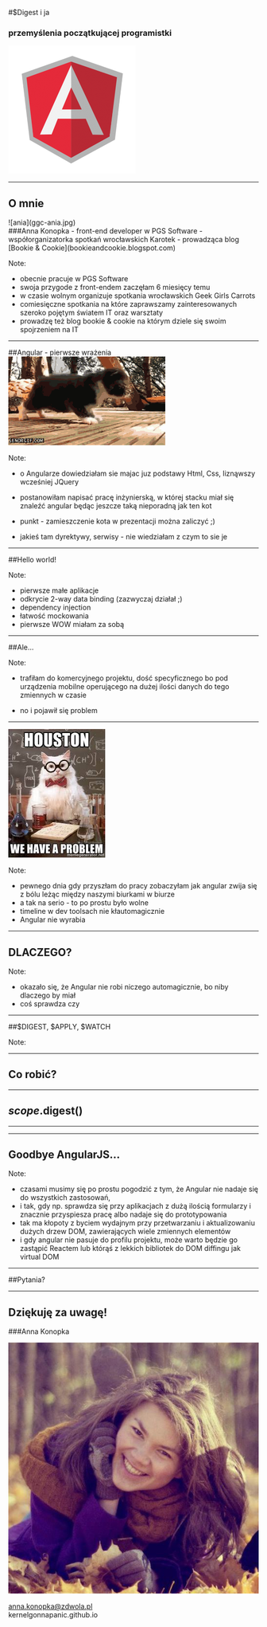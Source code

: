 #$Digest i ja
### przemyślenia początkującej programistki
![angular](angular.png)

---

## O mnie
<div class="photo">
![ania](ggc-ania.jpg)
</div>
<div class="photo-info">
###Anna Konopka
- front-end developer w PGS Software
- współorganizatorka spotkań wrocławskich Karotek
- prowadząca blog [Bookie & Cookie](bookieandcookie.blogspot.com)

Note:
- obecnie pracuje w PGS Software
- swoja przygode z front-endem zaczęłam 6 miesięcy temu
- w czasie wolnym organizuje spotkania wrocławskich Geek Girls Carrots
- comiesięczne spotkania na które zaprawszamy zainteresowanych szeroko pojętym
  światem IT oraz warsztaty
- prowadzę też blog bookie & cookie na którym dziele się swoim spojrzeniem na IT

---


##Angular - pierwsze wrażenia
![kitten](cat.gif)
<!-- .element: style="width:700px;" -->

Note:
- o Angularze dowiedziałam sie majac juz podstawy Html, Css, liznąwszy wcześniej
  JQuery
- postanowiłam napisać pracę inżynierską, w której stacku miał się znaleźć angular
  będąc jeszcze taką nieporadną jak ten kot
- punkt - zamieszczenie kota w prezentacji można zaliczyć ;)

- jakieś tam dyrektywy, serwisy - nie wiedziałam z czym to sie je

---

<!--.slide: data-background="./coding.gif"  -->


##Hello world!
<!-- .element: style="color:white;" -->

Note:
- pierwsze małe aplikacje
- odkrycie 2-way data binding (zazwyczaj działał ;)
- dependency injection
- łatwość mockowania
- pierwsze WOW miałam za sobą

---

##Ale...

Note:
- trafiłam do komercyjnego projektu, dość specyficznego bo
pod urządzenia mobilne
operującego na dużej ilości danych do tego zmiennych w czasie

- no i pojawił się problem

---

![](huston.jpg)
<!-- .element: style="width: 500px;" -->


Note:
- pewnego dnia gdy przyszłam do pracy zobaczyłam jak angular zwija się z bólu leżąc
między naszymi biurkami w biurze
- a tak na serio - to po prostu było wolne
- timeline w dev toolsach nie kłautomagicznie
- Angular nie wyrabia

---

## DLACZEGO?

Note:
- okazało się, że Angular nie robi niczego automagicznie, bo niby dlaczego by miał
- coś sprawdza czy

---

##<span class="tex2jax_ignore">$DIGEST, $APPLY, $WATCH</span>

Note:


---

## Co robić?


---

## <span class="tex2jax_ignore">$scope.$digest()</span>

---


---

<!--.slide: data-background="./bye.gif"  -->

## Goodbye AngularJS...
<!-- .element: style="color:white;margin-top: 160px;" -->

Note:
- czasami musimy się po prostu pogodzić z tym, że Angular nie nadaje się
  do wszystkich zastosowań,
- i tak, gdy np. sprawdza się przy aplikacjach z dużą ilością formularzy
  i znacznie przyspiesza pracę albo nadaje się do prototypowania
- tak ma kłopoty z byciem wydajnym przy przetwarzaniu i aktualizowaniu dużych
  drzew DOM, zawierających wiele zmiennych elementów
- i gdy angular nie pasuje do profilu projektu, może warto będzie go zastąpić
  Reactem lub którąś z lekkich bibliotek do DOM diffingu jak virtual DOM

---

##Pytania?

---

## Dziękuję za uwagę!


###Anna Konopka

![](zdjecie.jpg)
<!-- .element: style="border-radius:50%; height:300px" -->

anna.konopka@zdwola.pl<br>
kernelgonnapanic.github.io
